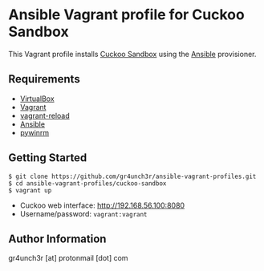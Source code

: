 # Ansible Vagrant profile for Cuckoo Sandbox

This Vagrant profile installs [Cuckoo Sandbox](https://cuckoosandbox.org/) using the [Ansible](https://www.ansible.com/) provisioner. 

## Requirements

- [VirtualBox](https://www.virtualbox.org/wiki/Downloads)
- [Vagrant](https://www.vagrantup.com/downloads.html)
- [vagrant-reload](https://github.com/aidanns/vagrant-reload)
- [Ansible](http://docs.ansible.com/ansible/latest/intro_installation.html)
- [pywinrm](https://github.com/diyan/pywinrm)

## Getting Started

```
$ git clone https://github.com/gr4unch3r/ansible-vagrant-profiles.git
$ cd ansible-vagrant-profiles/cuckoo-sandbox
$ vagrant up
```

- Cuckoo web interface: http://192.168.56.100:8080
- Username/password: `vagrant:vagrant`

## Author Information

gr4unch3r [at] protonmail [dot] com
